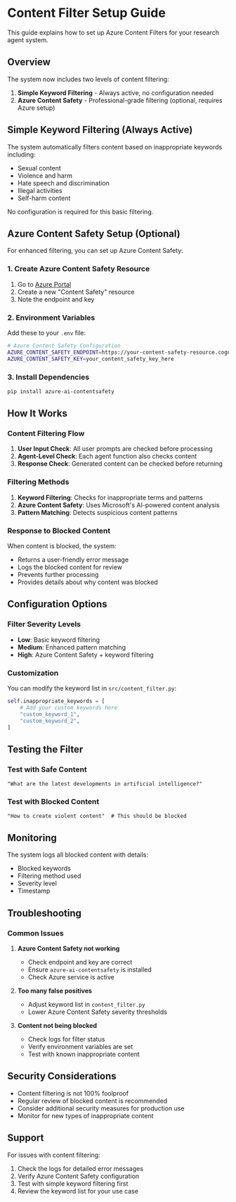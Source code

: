 # Content Filter Setup Guide

This guide explains how to set up Azure Content Filters for your research agent system.

## Overview

The system now includes two levels of content filtering:

1. **Simple Keyword Filtering** - Always active, no configuration needed
2. **Azure Content Safety** - Professional-grade filtering (optional, requires Azure setup)

## Simple Keyword Filtering (Always Active)

The system automatically filters content based on inappropriate keywords including:
- Sexual content
- Violence and harm
- Hate speech and discrimination
- Illegal activities
- Self-harm content

No configuration is required for this basic filtering.

## Azure Content Safety Setup (Optional)

For enhanced filtering, you can set up Azure Content Safety:

### 1. Create Azure Content Safety Resource

1. Go to [Azure Portal](https://portal.azure.com)
2. Create a new "Content Safety" resource
3. Note the endpoint and key

### 2. Environment Variables

Add these to your `.env` file:

```bash
# Azure Content Safety Configuration
AZURE_CONTENT_SAFETY_ENDPOINT=https://your-content-safety-resource.cognitiveservices.azure.com/
AZURE_CONTENT_SAFETY_KEY=your_content_safety_key_here
```

### 3. Install Dependencies

```bash
pip install azure-ai-contentsafety
```

## How It Works

### Content Filtering Flow

1. **User Input Check**: All user prompts are checked before processing
2. **Agent-Level Check**: Each agent function also checks content
3. **Response Check**: Generated content can be checked before returning

### Filtering Methods

1. **Keyword Filtering**: Checks for inappropriate terms and patterns
2. **Azure Content Safety**: Uses Microsoft's AI-powered content analysis
3. **Pattern Matching**: Detects suspicious content patterns

### Response to Blocked Content

When content is blocked, the system:
- Returns a user-friendly error message
- Logs the blocked content for review
- Prevents further processing
- Provides details about why content was blocked

## Configuration Options

### Filter Severity Levels

- **Low**: Basic keyword filtering
- **Medium**: Enhanced pattern matching
- **High**: Azure Content Safety + keyword filtering

### Customization

You can modify the keyword list in `src/content_filter.py`:

```python
self.inappropriate_keywords = [
    # Add your custom keywords here
    "custom_keyword_1",
    "custom_keyword_2",
]
```

## Testing the Filter

### Test with Safe Content
```
"What are the latest developments in artificial intelligence?"
```

### Test with Blocked Content
```
"How to create violent content"  # This should be blocked
```

## Monitoring

The system logs all blocked content with details:
- Blocked keywords
- Filtering method used
- Severity level
- Timestamp

## Troubleshooting

### Common Issues

1. **Azure Content Safety not working**
   - Check endpoint and key are correct
   - Ensure `azure-ai-contentsafety` is installed
   - Check Azure service is active

2. **Too many false positives**
   - Adjust keyword list in `content_filter.py`
   - Lower Azure Content Safety severity thresholds

3. **Content not being blocked**
   - Check logs for filter status
   - Verify environment variables are set
   - Test with known inappropriate content

## Security Considerations

- Content filtering is not 100% foolproof
- Regular review of blocked content is recommended
- Consider additional security measures for production use
- Monitor for new types of inappropriate content

## Support

For issues with content filtering:
1. Check the logs for detailed error messages
2. Verify Azure Content Safety configuration
3. Test with simple keyword filtering first
4. Review the keyword list for your use case
